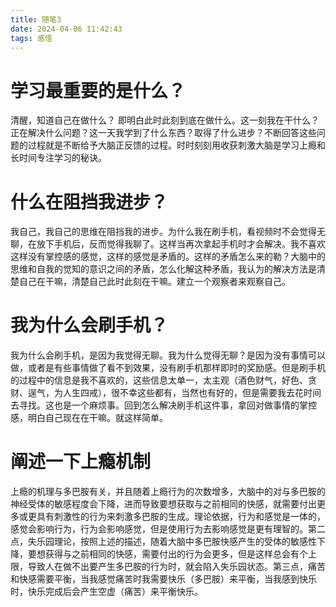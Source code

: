 ```yaml
---
title: 随笔3
date: 2024-04-06 11:42:43
tags: 感悟
---
```


# 学习最重要的是什么？
清醒，知道自己在做什么？ 即明白此时此刻到底在做什么。这一刻我在干什么？正在解决什么问题？这一天我学到了什么东西？取得了什么进步？不断回答这些问题的过程就是不断给予大脑正反馈的过程。时时刻刻用收获刺激大脑是学习上瘾和长时间专注学习的秘诀。

# 什么在阻挡我进步？
我自己，我自己的思维在阻挡我的进步。为什么我在刷手机，看视频时不会觉得无聊，在放下手机后，反而觉得我聊了。这样当再次拿起手机时才会解决。我不喜欢这样没有掌控感的感觉，这样的感觉是矛盾的。这样的矛盾怎么来的勒？大脑中的思维和自我的觉知的意识之间的矛盾，怎么化解这种矛盾，我认为的解决方法是清楚自己在干嘛，清楚自己此时此刻在干嘛。建立一个观察者来观察自己。

# 我为什么会刷手机？
我为什么会刷手机，是因为我觉得无聊。我为什么觉得无聊？是因为没有事情可以做，或者是有些事情做了看不到效果，没有刷手机那样即时的奖励感。但是刷手机的过程中的信息是我不喜欢的，这些信息太单一，太主观（酒色财气，好色、贪财、逞气，为人生四戒），很不幸这些都有，当然也有好的，但是需要我去花时间去寻找。这也是一个麻烦事。回到怎么解决刷手机这件事，拿回对做事情的掌控感，明白自己现在在干嘛。就这样简单。

# 阐述一下上瘾机制
上瘾的机理与多巴胺有关，并且随着上瘾行为的次数增多，大脑中的对与多巴胺的神经受体的敏感程度会下降，进而导致要想获取与之前相同的快感，就需要付出更多或更具有刺激性的行为来刺激多巴胺的生成。理论依据，行为和感觉是一体的，感觉会影响行为，行为会影响感觉，但是使用行为去影响感觉是更有理智的。第二点，失乐园理论，按照上述的描述，随着大脑中多巴胺快感产生的受体的敏感性下降，要想获得与之前相同的快感，需要付出的行为会更多，但是这样总会有个上限，导致人在做不出要产生多巴胺的行为时，就会陷入失乐园状态。第三点，痛苦和快感需要平衡，当我感觉痛苦时我需要快乐（多巴胺）来平衡，当我感到快乐时，快乐完成后会产生空虚（痛苦）来平衡快乐。
